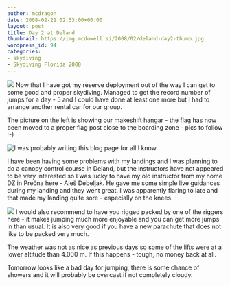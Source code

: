 ```yaml
---
author: mcdragon
date: 2008-02-21 02:53:00+00:00
layout: post
title: Day 2 at Deland
thumbnail: https://img.mcdowell.si/2008/02/deland-day2-thumb.jpg
wordpress_id: 94
categories:
- skydiving
- Skydiving Florida 2008
---
```


![](https://img.mcdowell.si/2008/02/deland_hangar-1.jpg)
Now that I have got my reserve deployment out of the way I can get to some good and proper skydiving. Managed to get the record number of jumps for a day - 5 and I could have done at least one more but I had to arrange another rental car for our group.

The picture on the left is showing our makeshift hangar - the flag has now been moved to a proper flag post close to the boarding zone - pics to follow :-)

![](https://img.mcdowell.si/2008/02/deland-day2.jpg "I was probably writing this blog page for all I know")

I have been having some problems with my landings and I was planning to do a canopy control course in Deland, but the instructors have not appeared to be very interested so I was lucky to have my old instructor from my home DZ in Prečna here - Aleš Debeljak. He gave me some simple live guidances during my landing and they went great. I was apparently flaring to late and that made my landing quite sore - especially on the knees.

![](https://img.mcdowell.si/2008/02/deland-packing.jpg)
I would also recommend to have you rigged packed by one of the riggers here - it makes jumping much more enjoyable and you can get more jumps in than usual. It is also very good if you have a new parachute that does not like to be packed very much.

The weather was not as nice as previous days so some of the lifts were at a lower altitude than 4.000 m. If this happens - tough, no money back at all.

Tomorrow looks like a bad day for jumping, there is some chance of showers and it will probably be overcast if not completely cloudy.
